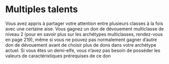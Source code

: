 # Multiples talents

<p>Vous avez appris à partager votre attention entre plusieurs classes à la fois avec une certaine aise. Vous gagnez un don de dévouement multiclasse de niveau 2 (pour en savoir plus sur les archétypes multiclasses, rendez-vous en page 219), même si vous ne pouvez pas normalement gagner d’autre don de dévouement avant de choisir plus de dons dans votre archétype actuel. Si vous êtes un demi-elfe, vous n’avez pas besoin de posséder les valeurs de caractéristiques prérequises de ce don</p>